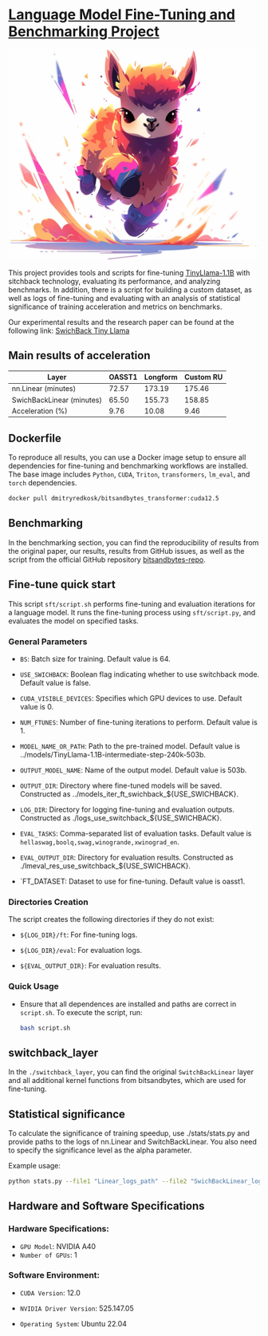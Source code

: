 # [Language Model Fine-Tuning and Benchmarking Project](https://drive.google.com/file/d/1cEO3HFDxu_s8uLvRDB8TiyOy_dUGWqyi/view?usp=sharing)

![Image 1](./.images/TinyLlama_logo.png) 


This project provides tools and scripts for fine-tuning [TinyLlama-1.1B](https://github.com/jzhang38/TinyLlama) with sitchback technology, evaluating its performance, and analyzing benchmarks. In addition, there is a script for building a custom dataset, as well as logs of fine-tuning and evaluating with an analysis of statistical significance of training acceleration and metrics on benchmarks.

Our experimental results and the research paper can be found at the following link: [SwichBack Tiny Llama](https://drive.google.com/file/d/1cEO3HFDxu_s8uLvRDB8TiyOy_dUGWqyi/view?usp=sharing)

## Main results of acceleration
| Layer                        | OASST1      | Longform        | Custom RU      | 
|------------------------------|-------------|-----------------|----------------|
| nn.Linear (minutes)          | 72.57       | 173.19          | 175.46         | 
| SwichBackLinear (minutes)    | 65.50       | 155.73          | 158.85         |
| Acceleration (%)             | 9.76        | 10.08           | 9.46           |

## Dockerfile
To reproduce all results, you can use a Docker image setup to ensure all dependencies for fine-tuning and benchmarking workflows are installed. The base image includes `Python`, `CUDA`, `Triton`, `transformers`, `lm_eval`, and `torch` dependencies.

```bash
docker pull dmitryredkosk/bitsandbytes_transformer:cuda12.5
```

## Benchmarking

In the benchmarking section, you can find the reproducibility of results from the original paper, our results, results from GitHub issues, as well as the script from the official GitHub repository [bitsandbytes-repo](https://github.com/bitsandbytes-foundation/bitsandbytes).

## Fine-tune quick start

This script `sft/script.sh` performs fine-tuning and evaluation iterations for a language model. It runs the fine-tuning process using `sft/script.py`, and evaluates the model on specified tasks.

### General Parameters
 - `BS`: Batch size for training. Default value is 64.

 - `USE_SWICHBACK`: Boolean flag indicating whether to use switchback mode. Default value is false.

 - `CUDA_VISIBLE_DEVICES`: Specifies which GPU devices to use. Default value is 0.

 - `NUM_FTUNES`: Number of fine-tuning iterations to perform. Default value is 1.

 - `MODEL_NAME_OR_PATH`: Path to the pre-trained model. Default value is ../models/TinyLlama-1.1B-intermediate-step-240k-503b.

 - `OUTPUT_MODEL_NAME`: Name of the output model. Default value is 503b.

 - `OUTPUT_DIR`: Directory where fine-tuned models will be saved. Constructed as ../models_iter_ft_swichback_${USE_SWICHBACK}.

 - `LOG_DIR`: Directory for logging fine-tuning and evaluation outputs. Constructed as ./logs_use_switchback_${USE_SWICHBACK}.

 - `EVAL_TASKS`: Comma-separated list of evaluation tasks. Default value is `hellaswag,boolq,swag,winogrande,xwinograd_en`.

 - `EVAL_OUTPUT_DIR`: Directory for evaluation results. Constructed as ./lmeval_res_use_switchback_${USE_SWICHBACK}.

 - `FT_DATASET: Dataset to use for fine-tuning. Default value is oasst1.

### Directories Creation
The script creates the following directories if they do not exist:

- `${LOG_DIR}/ft`: For fine-tuning logs.

- `${LOG_DIR}/eval`: For evaluation logs.

- `${EVAL_OUTPUT_DIR}`: For evaluation results.

### Quick Usage

- Ensure that all dependences are installed and paths are correct in `script.sh`. To execute the script, run:

    ```bash
    bash script.sh
    ```

## switchback_layer

In the `./switchback_layer`, you can find the original `SwitchBackLinear` layer and all additional kernel functions from bitsandbytes, which are used for fine-tuning.

## Statistical significance

To calculate the significance of training speedup, use ./stats/stats.py and provide paths to the logs of nn.Linear and SwitchBackLinear. You also need to specify the significance level as the alpha parameter. 

Example usage:

```bash
python stats.py --file1 "Linear_logs_path" --file2 "SwichBackLinear_logs_path" --output_dir "path_for_results" --alpha 0.05
```



## Hardware and Software Specifications
### Hardware Specifications:

- `GPU Model`: NVIDIA A40
- `Number of GPUs`: 1

### Software Environment:

- `CUDA Version`: 12.0

- `NVIDIA Driver Version`: 525.147.05

- `Operating System`: Ubuntu 22.04

